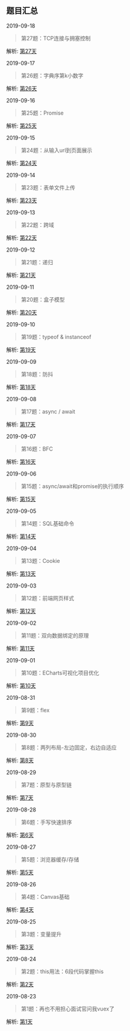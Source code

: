 ## 题目汇总

2019-09-18

> 第27题：TCP连接与拥塞控制

解析: [第27天](https://github.com/neptoo/one-step/issues/27)



2019-09-17

> 第26题：字典序第k小数字

解析: [第26天](https://github.com/neptoo/one-step/issues/26)



2019-09-16

> 第25题：Promise

解析: [第25天](https://github.com/neptoo/one-step/issues/25)



2019-09-15

> 第24题：从输入url到页面展示

解析: [第24天](https://github.com/neptoo/one-step/issues/24)



2019-09-14

> 第23题：表单文件上传

解析: [第23天](https://github.com/neptoo/one-step/issues/23)



2019-09-13

> 第22题：跨域

解析: [第22天](https://github.com/neptoo/one-step/issues/22)



2019-09-12

> 第21题：递归

解析: [第21天](https://github.com/neptoo/one-step/issues/21)



2019-09-11

> 第20题：盒子模型

解析: [第20天](https://github.com/neptoo/one-step/issues/20)



2019-09-10

> 第19题：typeof & instanceof

解析: [第19天](https://github.com/neptoo/one-step/issues/19)



2019-09-09

> 第18题：防抖

解析: [第18天](https://github.com/neptoo/one-step/issues/18)



2019-09-08

> 第17题：async / await

解析: [第17天](https://github.com/neptoo/one-step/issues/17)



2019-09-07

> 第16题：BFC

解析: [第16天](https://github.com/neptoo/one-step/issues/16)



2019-09-06

> 第15题：async/await和promise的执行顺序

解析: [第15天](https://github.com/neptoo/one-step/issues/15)



2019-09-05

> 第14题：SQL基础命令

解析: [第14天](https://github.com/neptoo/one-step/issues/14)



2019-09-04

> 第13题：Cookie

解析: [第13天](https://github.com/neptoo/one-step/issues/13)



2019-09-03

> 第12题：前端网页样式

解析: [第12天](https://github.com/neptoo/one-step/issues/12)



2019-09-02

> 第11题：双向数据绑定的原理

解析: [第11天](https://github.com/neptoo/one-step/issues/11)



2019-09-01

> 第10题：ECharts可视化项目优化

解析: [第10天](https://github.com/neptoo/one-step/issues/10)



2019-08-31

> 第9题：flex

解析: [第9天](https://github.com/neptoo/one-step/issues/9)



2019-08-30

> 第8题：两列布局-左边固定，右边自适应

解析: [第8天](https://github.com/neptoo/one-step/issues/8)





2019-08-29

> 第7题：原型与原型链

解析: [第7天](https://github.com/neptoo/one-step/issues/7)



2019-08-28

> 第6题：手写快速排序

解析: [第6天](https://github.com/neptoo/one-step/issues/6)



2019-08-27

> 第5题：浏览器缓存/存储

解析: [第5天](https://github.com/neptoo/one-step/issues/5)



2019-08-26

> 第4题：Canvas基础 

解析: [第4天](https://github.com/neptoo/one-step/issues/4)



2019-08-25

> 第3题：变量提升 

解析: [第3天](https://github.com/neptoo/one-step/issues/3)



2019-08-24

> 第2题：this用法：6段代码掌握this 

解析:  [第2天](https://github.com/neptoo/one-step/issues/2)



2019-08-23

> 第1题：再也不用担心面试官问我vuex了

解析: [第1天](https://github.com/neptoo/one-step/issues/1)
